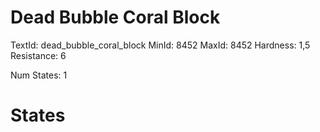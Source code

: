 # Dead Bubble Coral Block
TextId: dead_bubble_coral_block
MinId: 8452
MaxId: 8452
Hardness: 1,5
Resistance: 6

Num States: 1
# States
```

```